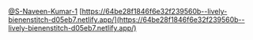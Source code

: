 [@S-Naveen-Kumar-1](https://github.com/S-Naveen-Kumar-1)
[https://64be28f1846f6e32f239560b--lively-bienenstitch-d05eb7.netlify.app/](https://64be28f1846f6e32f239560b--lively-bienenstitch-d05eb7.netlify.app/)
